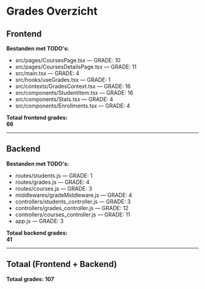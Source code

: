 # Grades Overzicht

## Frontend

**Bestanden met TODO's:**

- src/pages/CoursesPage.tsx — GRADE: 10
- src/pages/CoursesDetailsPage.tsx — GRADE: 11
- src/main.tsx — GRADE: 4
- src/hooks/useGrades.tsx — GRADE: 1
- src/contexts/GradesContext.tsx — GRADE: 16
- src/components/StudentItem.tsx — GRADE: 16
- src/components/Stats.tsx — GRADE: 4
- src/components/Enrollments.tsx — GRADE: 4

**Totaal frontend grades:**  
**66**

---

## Backend

**Bestanden met TODO's:**

- routes/students.js — GRADE: 1
- routes/grades.js — GRADE: 4
- routes/courses.js — GRADE: 3
- middlewares/gradeMiddleware.js — GRADE: 4
- controllers/students_controller.js — GRADE: 3
- controllers/grades_controller.js — GRADE: 12
- controllers/courses_controller.js — GRADE: 11
- app.js — GRADE: 3

**Totaal backend grades:**  
**41**

---

## Totaal (Frontend + Backend)

**Totaal grades:**
**107**
